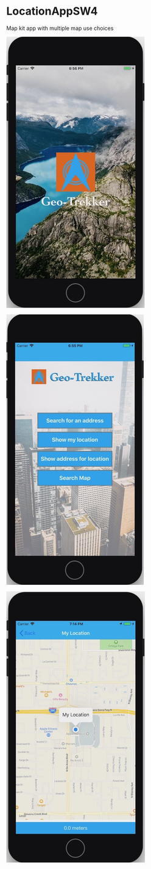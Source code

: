 # LocationAppSW4
Map kit app with multiple map use choices

![](GeoTrekkerLaunch.jpg)


![](GeoTrekkerHome.jpg)


![](GeoTrekkerMap.jpg)
